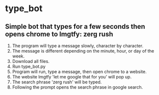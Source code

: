 # type_bot
Simple bot that types for a few seconds then opens chrome to lmgtfy: zerg rush
---------------------------------
1) The program will type a message slowly, character by character.
2) The message is different depending on the minute, hour, or day of the week.
3) Download all files.
4) Run type_bot.py
5) Program will run, type a message, then open chrome to a website.
6) The website lmgtfy 'let me google that for you' will pop up.
7) The search phrase 'zerg rush' will be typed.
8) Following the prompt opens the search phrase in google search.
